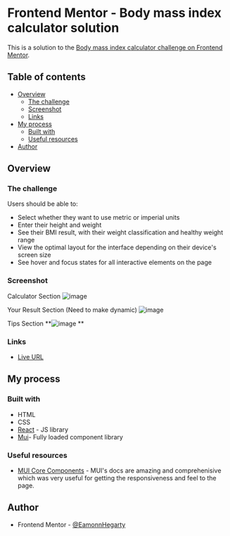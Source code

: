 # Frontend Mentor - Body mass index calculator solution

This is a solution to the [Body mass index calculator challenge on Frontend Mentor](https://www.frontendmentor.io/challenges/body-mass-index-calculator-brrBkfSz1T). 

## Table of contents

- [Overview](#overview)
  - [The challenge](#the-challenge)
  - [Screenshot](#screenshot)
  - [Links](#links)
- [My process](#my-process)
  - [Built with](#built-with)
  - [Useful resources](#useful-resources)
- [Author](#author)



## Overview

### The challenge 

Users should be able to:

- Select whether they want to use metric or imperial units
- Enter their height and weight
- See their BMI result, with their weight classification and healthy weight range
- View the optimal layout for the interface depending on their device's screen size
- See hover and focus states for all interactive elements on the page


### Screenshot

Calculator Section
![image](https://github.com/EamonnHegarty/body-mass-index-calculatoor/assets/91144434/4828a6ea-60f1-433f-9dcd-d7839514d6a4)

Your Result Section (Need to make dynamic) 
![image](https://github.com/EamonnHegarty/body-mass-index-calculatoor/assets/91144434/88f79cec-cfda-4862-9c5f-5dc6ca3425a6)

Tips Section
**![image](https://github.com/EamonnHegarty/body-mass-index-calculatoor/assets/91144434/e556225d-214a-457e-ac61-20b1a234a9a8)
**




### Links

- [Live URL](https://body-mass-index-calculator.onrender.com/)

## My process

### Built with

- HTML
- CSS
- [React](https://reactjs.org/) - JS library
- [Mui](https://mui.com/)- Fully loaded component library
  

### Useful resources

- [MUI Core Components](https://mui.com/material-ui/getting-started/) - MUI's docs are amazing and comprehenisive which was very useful for getting the responsiveness and feel to the page. 


## Author

- Frontend Mentor - [@EamonnHegarty](https://www.frontendmentor.io/profile/EamonnHegarty)
